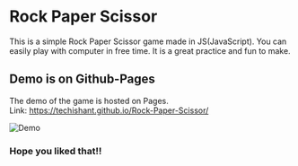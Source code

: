 
# Rock Paper Scissor

This is a simple Rock Paper Scissor game made in JS(JavaScript). You can easily play with computer in free time. It is a great practice and fun to make.
## Demo is on Github-Pages

The demo of the game is hosted on Pages.    
Link: https://techishant.github.io/Rock-Paper-Scissor/

  
![Demo](https://techishant.github.io/Rock-Paper-Scissor/Pic.PNG)

### Hope you liked that!!
